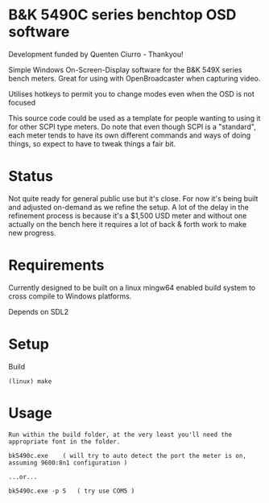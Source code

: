 # B&K 5490C series benchtop OSD software

Development funded by Quenten Ciurro - Thankyou!

Simple Windows On-Screen-Display software for the B&K 549X series bench meters.  Great for using with OpenBroadcaster when capturing video.

Utilises hotkeys to permit you to change modes even when the OSD is not focused

This source code could be used as a template for people wanting to using it for other SCPI type meters.  Do note that even though SCPI is a "standard", each meter tends to have its own different commands and ways of doing things, so expect to have to tweak things a fair bit.

# Status

Not quite ready for general public use but it's close.  For now it's being built and adjusted on-demand as we refine the setup.  A lot of the delay in the refinement process is because it's a $1,500 USD meter and without one actually on the bench here it requires a lot of back & forth work to make new progress.




# Requirements

Currently designed to be built on a linux mingw64 enabled build system to cross compile to Windows platforms.

Depends on SDL2



# Setup

Build	 

	(linux) make
	
# Usage

    Run within the build folder, at the very least you'll need the appropriate font in the folder.

    bk5490c.exe    ( will try to auto detect the port the meter is on, assuming 9600:8n1 configuration )

    ...or...

    bk5490c.exe -p 5   ( try use COM5 )
	





